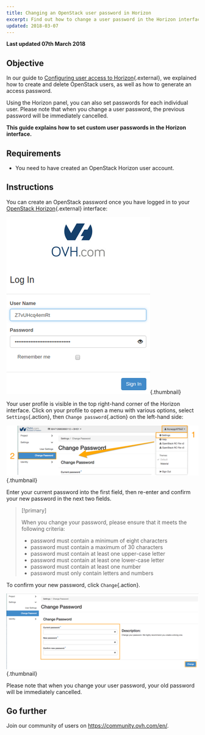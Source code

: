 ```yaml
---
title: Changing an OpenStack user password in Horizon
excerpt: Find out how to change a user password in the Horizon interface.
updated: 2018-03-07
---
```


**Last updated 07th March 2018**


## Objective

In our guide to [Configuring user access to Horizon](/pages/public_cloud/compute/introducing_horizon){.external}, we explained how to create and delete OpenStack users, as well as how to generate an access password.

Using the Horizon panel, you can also set passwords for each individual user. Please note that when you change a user password, the previous password will be immediately cancelled.

**This guide explains how to set custom user passwords in the Horizon interface.**


## Requirements

- You need to have created an OpenStack Horizon user account.


## Instructions

You can create an OpenStack password once you have logged in to your [OpenStack Horizon](https://horizon.cloud.ovh.net){.external} interface:

![Horizon login](images/1_H_login_window.png){.thumbnail}

Your user profile is visible in the top right-hand corner of the Horizon interface. Click on your profile to open a menu with various options, select `Settings`{.action}, then `Change password`{.action} on the left-hand side:

![Change password](images/2_H_pass_change_option.png){.thumbnail}

Enter your current password into the first field, then re-enter and confirm your new password in the next two fields.

> [!primary]
>
> When you change your password, please ensure that it meets the following criteria:
>
> - password must contain a minimum of eight characters
> - password must contain a maximum of 30 characters
> - password must contain at least one upper-case letter
> - password must contain at least one lower-case letter
> - password must contain at least one number
> - password must only contain letters and numbers
>

To confirm your new password, click `Change`{.action}.

![Set password](images/3_H_set_new_passord.png){.thumbnail}

Please note that when you change your user password, your old password will be immediately cancelled.

## Go further

Join our community of users on <https://community.ovh.com/en/>.
